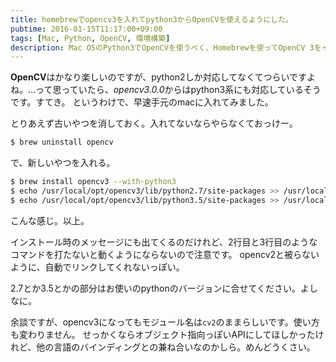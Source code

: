 ```yaml
---
title: homebrewでopencv3を入れてpython3からOpenCVを使えるようにした。
pubtime: 2016-01-15T11:17:00+09:00
tags: [Mac, Python, OpenCV, 環境構築]
description: Mac OSのPython3でOpenCVを使うべく、Homebrewを使ってOpenCV 3をインストールしました。若干いつもと違うコマンドを打つ必要があるようです。
---
```


**OpenCV**はかなり楽しいのですが、python2しか対応してなくてつらいですよね。…って思っていたら、*opencv3.0.0*からはpython3系にも対応しているそうです。すてき。
というわけで、早速手元のmacに入れてみました。

とりあえず古いやつを消しておく。入れてないならやらなくておっけー。
``` bash
$ brew uninstall opencv
```

で、新しいやつを入れる。
``` bash
$ brew install opencv3 --with-python3
$ echo /usr/local/opt/opencv3/lib/python2.7/site-packages >> /usr/local/lib/python2.7/site-packages/opencv3.pth
$ echo /usr/local/opt/opencv3/lib/python3.5/site-packages >> /usr/local/lib/python3.5/site-packages/opencv3.pth
```
こんな感じ。以上。

インストール時のメッセージにも出てくるのだけれど、2行目と3行目のようなコマンドを打たないと動くようにならないので注意です。
opencv2と被らないように、自動でリンクしてくれないっぽい。

2.7とか3.5とかの部分はお使いのpythonのバージョンに合せてください。よしなに。

余談ですが、opencv3になってもモジュール名は`cv2`のままらしいです。使い方も変わりません。
せっかくならオブジェクト指向っぽいAPIにしてほしかったけれど、他の言語のバインディングとの兼ね合いなのかしら。めんどうくさい。
